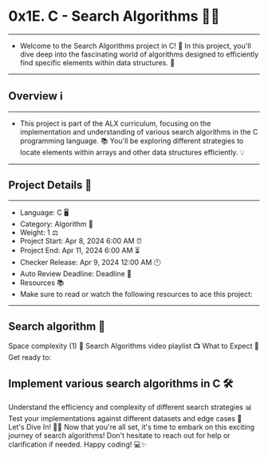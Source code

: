 # 0x1E. C - Search Algorithms 🕵️‍♂️
***
- Welcome to the Search Algorithms project in C! 🎉 In this project, you'll dive deep into the fascinating world of algorithms designed to efficiently find specific elements within data structures. 🚀
***

## Overview ℹ️
***
- This project is part of the ALX curriculum, focusing on the implementation and understanding of various search algorithms in the C programming language. 📚 You'll be exploring different strategies to locate elements within arrays and other data structures efficiently. 💡
***

## Project Details 📝
***
- Language: C 🖥️
- Category: Algorithm 🤖
- Weight: 1 ⚖️
- Project Start: Apr 8, 2024 6:00 AM ⏰
- Project End: Apr 11, 2024 6:00 AM ⏳
- Checker Release: Apr 9, 2024 12:00 AM 🕛
- Auto Review Deadline: Deadline 📅
- Resources 📚
- Make sure to read or watch the following resources to ace this project:
***

## Search algorithm 🧭
Space complexity (1) 🌌
Search Algorithms video playlist 📺
What to Expect 🤔
Get ready to:

## Implement various search algorithms in C 🛠️
Understand the efficiency and complexity of different search strategies 📊
Test your implementations against different datasets and edge cases 🧪
Let's Dive In! 🏊‍♂️
Now that you're all set, it's time to embark on this exciting journey of search algorithms! Don't hesitate to reach out for help or clarification if needed. Happy coding! 💻✨
